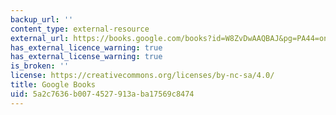 ```yaml
---
backup_url: ''
content_type: external-resource
external_url: https://books.google.com/books?id=W8ZvDwAAQBAJ&pg=PA44=onepage#v=onepage&q&f=false
has_external_licence_warning: true
has_external_license_warning: true
is_broken: ''
license: https://creativecommons.org/licenses/by-nc-sa/4.0/
title: Google Books
uid: 5a2c7636-b007-4527-913a-ba17569c8474
---
```


